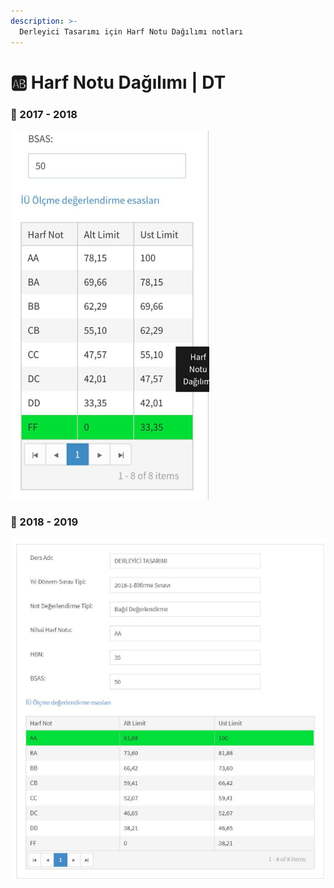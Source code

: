 ```yaml
---
description: >-
  Derleyici Tasarımı için Harf Notu Dağılımı notları
---
```


# 🆎 Harf Notu Dağılımı \| DT

### 📅 2017 - 2018

![](../../../.github/assets/can_derleyici.png)

### 📅 2018 - 2019

![](../../../.github/assets/can_derleyici2.png)
